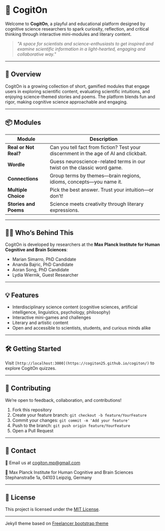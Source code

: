
# 🧠 CogitOn

Welcome to **CogitOn**, a playful and educational platform designed by cognitive science researchers to spark curiosity, reflection, and critical thinking through interactive mini-modules and literary content.

> _"A space for scientists and science-enthusiasts to get inspired and examine scientific information in a light-hearted, engaging and collaborative way."_

---

## 🚀 Overview

CogitOn is a growing collection of short, gamified modules that engage users in exploring scientific content, evaluating scientific intuitions, and enjoying science-themed stories and poems. The platform blends fun and rigor, making cognitive science approachable and engaging.

---

## 📦 Modules

| Module             | Description |
|--------------------|-------------|
| **Real or Not Real?** | Can you tell fact from fiction? Test your discernment in the age of AI and clickbait. |
| **Wordle**             | Guess neuroscience-related terms in our twist on the classic word game. |
| **Connections**        | Group terms by themes—brain regions, idioms, concepts—you name it. |
| **Multiple Choice**    | Pick the best answer. Trust your intuition—or don't! |
| **Stories and Poems**  | Science meets creativity through literary expressions. |

---

## 🧑‍🔬 Who’s Behind This

CogitOn is developed by researchers at the **Max Planck Institute for Human Cognitive and Brain Sciences**:

- Marian Simarro, PhD Candidate
- Ananda Bajric, PhD Candidate  
- Aoran Song, PhD Candidate  
- Lydia Wiernik, Guest Researcher  

---

## 💡 Features

- Interdisciplinary science content (cognitive sciences, artificial intelligence, linguistics, psychology, philosophy)
- Interactive mini-games and challenges
- Literary and artistic content
- Open and accessible to scientists, students, and curious minds alike

---

## 🛠️ Getting Started

Visit `[http://localhost:3000](https://cogiton25.github.io/cogiton/)` to explore CogitOn quizzes.

---

## 🤝 Contributing

We’re open to feedback, collaboration, and contributions!

1. Fork this repository
2. Create your feature branch: `git checkout -b feature/YourFeature`
3. Commit your changes: `git commit -m 'Add your feature'`
4. Push to the branch: `git push origin feature/YourFeature`
5. Open a Pull Request

---

## 📍 Contact

📧 Email us at [cogiton.mp@gmail.com](mailto:cogiton.mp@gmail.com)

📍 Max Planck Institute for Human Cognitive and Brain Sciences  
Stephanstraße 1a, 04103 Leipzig, Germany

---

## 📜 License

This project is licensed under the [MIT License](LICENSE).

---


Jekyll theme based on [Freelancer bootstrap theme ]([http://startbootstrap.com/template-overviews/freelancer/](https://startbootstrap.com/theme/freelancer))
